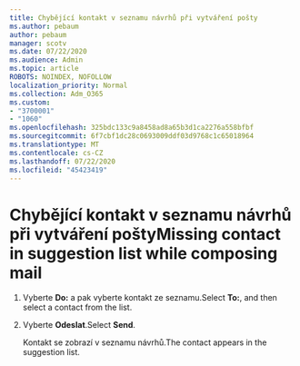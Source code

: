 ```yaml
---
title: Chybějící kontakt v seznamu návrhů při vytváření pošty
ms.author: pebaum
author: pebaum
manager: scotv
ms.date: 07/22/2020
ms.audience: Admin
ms.topic: article
ROBOTS: NOINDEX, NOFOLLOW
localization_priority: Normal
ms.collection: Adm_O365
ms.custom:
- "3700001"
- "1060"
ms.openlocfilehash: 325bdc133c9a8458ad8a65b3d1ca2276a558bfbf
ms.sourcegitcommit: 6f7cbf1dc28c0693009ddf03d9768c1c65018964
ms.translationtype: MT
ms.contentlocale: cs-CZ
ms.lasthandoff: 07/22/2020
ms.locfileid: "45423419"
---
```

# <a name="missing-contact-in-suggestion-list-while-composing-mail"></a><span data-ttu-id="a31f8-102">Chybějící kontakt v seznamu návrhů při vytváření pošty</span><span class="sxs-lookup"><span data-stu-id="a31f8-102">Missing contact in suggestion list while composing mail</span></span>

1. <span data-ttu-id="a31f8-103">Vyberte **Do:** a pak vyberte kontakt ze seznamu.</span><span class="sxs-lookup"><span data-stu-id="a31f8-103">Select **To:**, and then select a contact from the list.</span></span>
2. <span data-ttu-id="a31f8-104">Vyberte **Odeslat**.</span><span class="sxs-lookup"><span data-stu-id="a31f8-104">Select **Send**.</span></span>

    <span data-ttu-id="a31f8-105">Kontakt se zobrazí v seznamu návrhů.</span><span class="sxs-lookup"><span data-stu-id="a31f8-105">The contact appears in the suggestion list.</span></span>
